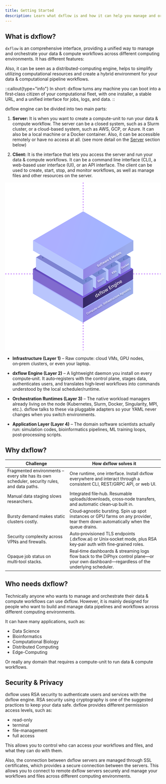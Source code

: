 ```yaml
---
title: Getting Started
description: Learn what dxflow is and how it can help you manage and orchestrate your data & compute workflows across different computing environments
---
```


## What is dxflow?

`dxflow` is an comprehensive interface, providing a unified way to manage and orchestrate your data & compute workflows across different computing environments. It has different features:

Also, it can be seen as a distributed-computing engine, helps to simplify utilizing computational resources and create a hybrid environment for your data & computational pipeline workflows.

::callout{type="info"}
In short: dxflow turns any machine you can boot into a first‑class citizen of your computational fleet, with one installer, a stable URL, and a unified interface for jobs, logs, and data.
::

dxflow engine can be divided into two main parts:

1. **Server:**
   It is when you want to create a compute-unit to run your data & compute workflow. The server can be a closed system, such as a Slurm cluster, or a cloud-based system, such as AWS, GCP, or Azure. It can also be a local machine or a Docker container. Also, it can be accessible remotely or have no access at all. (see more detail on the [Server](#server) section below)

2. **Client:**
   It is the interface that lets you access the server and run your data & compute workflows. It can be a command line interface (CLI), a web-based user interface (UI), or an API interface. The client can be used to create, start, stop, and monitor workflows, as well as manage files and other resources on the server.

![Dxflow Layers](dxflow_layers.svg)

- **Infrastructure (Layer 1)** – Raw compute: cloud VMs, GPU nodes, on‑prem clusters, or even your laptop.

- **dxflow Engine (Layer 2)** – A lightweight daemon you install on every compute‑unit. It auto‑registers with the control plane, stages data, authenticates users, and translates high‑level workflows into commands understood by the local scheduler/runtime.

- **Orchestration Runtimes (Layer 3)** – The native workload managers already living on the node (Kubernetes, Slurm, Docker, Singularity, MPI, etc.). dxflow talks to these via pluggable adapters so your YAML never changes when you switch environments.

- **Application Layer (Layer 4)** – The domain software scientists actually run: simulation codes, bioinformatics pipelines, ML training loops, post‑processing scripts.

## Why dxflow?

| Challenge | How dxflow solves it |
| --- | --- |
| Fragmented environments – every site has its own scheduler, security rules, and data paths. | One runtime, one interface. Install dxflow everywhere and interact through a consistent CLI, REST/GRPC API, or web UI. |
| Manual data staging slows researchers. | Integrated file‑hub. Resumable uploads/downloads, cross‑node transfers, and automatic clean‑up built in. |
| Bursty demand makes static clusters costly. | Cloud‑agnostic bursting. Spin up spot instances or GPU farms on any provider, tear them down automatically when the queue drains. |
| Security complexity across VPNs and firewalls. | Auto‑provisioned TLS endpoints (<hash>.dxflow.ai) or Unix‑socket mode, plus RSA key‑pair auth with fine‑grained roles. |
| Opaque job status on multi‑tool stacks. | Real‑time dashboards & streaming logs flow back to the DiPhyx control plane—or your own dashboard—regardless of the underlying scheduler. |

## Who needs dxflow?

Technically anyone who wants to manage and orchestrate their data & compute workflows can use dxflow. However, it is mainly designed for people who want to build and manage data pipelines and workflows across different computing environments.

It can have many applications, such as:

* Data Science
* Bioinformatics
* Computational Biology
* Distributed Computing
* Edge-Computing

Or really any domain that requires a compute-unit to run data & compute workflows.

## Security & Privacy

dxflow uses RSA security to authenticate users and services with the dxflow engine. RSA security using cryptography is one of the suggested practices to keep your data safe. dxflow provides different permission access levels, such as:

* read-only
* terminal
* file-management
* full access

This allows you to control who can access your workflows and files, and what they can do with them.

Also, the connection between dxflow servers are managed through SSL certificates, which provides a secure connection between the servers. This allows you to connect to remote dxflow servers securely and manage your workflows and files across different computing environments.
